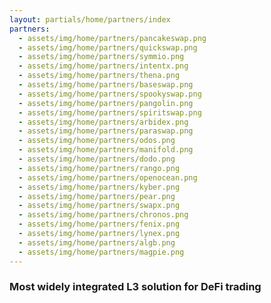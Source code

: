 ```yaml
---
layout: partials/home/partners/index
partners:
  - assets/img/home/partners/pancakeswap.png
  - assets/img/home/partners/quickswap.png
  - assets/img/home/partners/symmio.png
  - assets/img/home/partners/intentx.png
  - assets/img/home/partners/thena.png
  - assets/img/home/partners/baseswap.png
  - assets/img/home/partners/spookyswap.png
  - assets/img/home/partners/pangolin.png
  - assets/img/home/partners/spiritswap.png
  - assets/img/home/partners/arbidex.png
  - assets/img/home/partners/paraswap.png
  - assets/img/home/partners/odos.png
  - assets/img/home/partners/manifold.png
  - assets/img/home/partners/dodo.png
  - assets/img/home/partners/rango.png
  - assets/img/home/partners/openocean.png
  - assets/img/home/partners/kyber.png
  - assets/img/home/partners/pear.png
  - assets/img/home/partners/swapx.png
  - assets/img/home/partners/chronos.png
  - assets/img/home/partners/fenix.png
  - assets/img/home/partners/lynex.png
  - assets/img/home/partners/algb.png
  - assets/img/home/partners/magpie.png
---
```


### Most widely integrated L3 solution for DeFi trading
